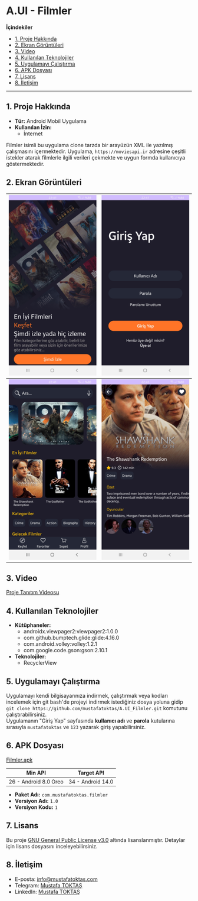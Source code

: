 # A.UI - Filmler

**İçindekiler**

  - [1. Proje Hakkında](#1-proje-hakkında)
  - [2. Ekran Görüntüleri](#2-ekran-görüntüleri)
  - [3. Video](#3-video)
  - [4. Kullanılan Teknolojiler](#4-kullanılan-teknolojiler)
  - [5. Uygulamayı Çalıştırma](#5-uygulamayı-çalıştırma)
  - [6. APK Dosyası](#6-apk-dosyası)
  - [7. Lisans](#7-lisans)
  - [8. İletişim](#8-i̇letişim)

---


## 1. Proje Hakkında

  - **Tür:** Android Mobil Uygulama
  - **Kullanılan İzin:** 
    - İnternet

Filmler isimli bu uygulama clone tarzda bir arayüzün XML ile yazılmış çalışmasını içermektedir. Uygulama, `https://moviesapi.ir` adresine çeşitli istekler atarak filmlerle ilgili verileri çekmekte ve uygun formda kullanıcıya göstermektedir.


## 2. Ekran Görüntüleri

|  ![Ekran Görüntüsü 1](./README%20RESOURCES/Ekran%20Görüntüsü%201.jpg) | ![Ekran Görüntüsü 2](./README%20RESOURCES/Ekran%20Görüntüsü%202.jpg) |
| ------------- | ------------- |
|  ![Ekran Görüntüsü 3](./README%20RESOURCES/Ekran%20Görüntüsü%203.jpg) | ![Ekran Görüntüsü 4](./README%20RESOURCES/Ekran%20Görüntüsü%204.jpg) |


## 3. Video

[Proje Tanıtım Videosu](https://youtube.com/shorts/-3PfJ6TBCUs?feature=share)

## 4. Kullanılan Teknolojiler

- **Kütüphaneler:**
  - androidx.viewpager2:viewpager2:1.0.0
  - com.github.bumptech.glide:glide:4.16.0
  - com.android.volley:volley:1.2.1
  - com.google.code.gson:gson:2.10.1
- **Teknolojiler:**
  - RecyclerView


## 5. Uygulamayı Çalıştırma

Uygulamayı kendi bilgisayarınıza indirmek, çalıştırmak veya kodları incelemek için git bash'de projeyi indirmek istediğiniz dosya yoluna gidip `git clone https://github.com/mustafatoktas/A.UI_Filmler.git`
komutunu çalıştırabilirsiniz. <br>
Uygulamanın  "Giriş Yap" sayfasında **kullanıcı adı** ve **parola** kutularına sırasıyla `mustafatoktas` ve `123` yazarak  giriş yapabilirsiniz.


## 6. APK Dosyası

[Filmler.apk](./README%20RESOURCES/Filmler.apk)

|  Min API | Target API |
| ------------- | ------------- |
|  26 - Android 8.0 Oreo | 34 - Android 14.0 |
- **Paket Adı:** `com.mustafatoktas.filmler`
- **Versiyon Adı:** `1.0`
- **Versiyon Kodu:** `1`


## 7. Lisans

Bu proje [GNU General Public License v3.0](LICENSE) altında lisanslanmıştır. Detaylar için lisans dosyasını inceleyebilirsiniz.


## 8. İletişim

- E-posta: [info@mustafatoktas.com](mailto:info@mustafatoktas.com)
- Telegram: [Mustafa TOKTAŞ](https://t.me/mustafatoktas00)
- LinkedIn: [Mustafa TOKTAŞ](https://www.linkedin.com/in/mustafatoktas/)
